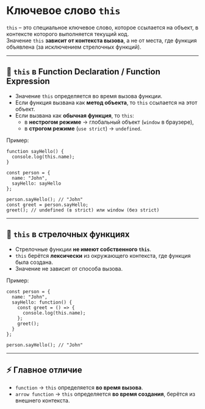 # Ключевое слово `this`

`this` – это специальное ключевое слово, которое ссылается на объект, в контексте которого выполняется текущий код.  
Значение `this` **зависит от контекста вызова**, а не от места, где функция объявлена (за исключением стрелочных функций).

---

## 🔹 `this` в Function Declaration / Function Expression

- Значение `this` определяется во время вызова функции.
- Если функция вызвана как **метод объекта**, то `this` ссылается на этот объект.
- Если вызвана как **обычная функция**, то `this`:
  - в **нестрогом режиме** → глобальный объект (`window` в браузере),
  - в **строгом режиме** (`use strict`) → `undefined`.

Пример:

    function sayHello() {
      console.log(this.name);
    }

    const person = {
      name: "John",
      sayHello: sayHello
    };

    person.sayHello(); // "John"
    const greet = person.sayHello;
    greet(); // undefined (в strict) или window (без strict)

---

## 🔹 `this` в стрелочных функциях

- Стрелочные функции **не имеют собственного `this`**.
- `this` берётся **лексически** из окружающего контекста, где функция была создана.
- Значение не зависит от способа вызова.

Пример:

    const person = {
      name: "John",
      sayHello: function() {
        const greet = () => {
          console.log(this.name);
        };
        greet();
      }
    };

    person.sayHello(); // "John"

---

## ⚡ Главное отличие

- `function` → `this` определяется **во время вызова**.  
- `arrow function` → `this` определяется **во время создания**, берётся из внешнего контекста.  
